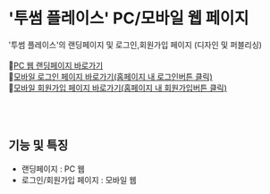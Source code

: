 # '투썸 플레이스' PC/모바일 웹 페이지 
'투썸 플레이스'의 랜딩페이지 및 로그인,회원가입 페이지 (디자인 및 퍼블리싱)<br><br>
📌[PC 웹 랜딩페이지 바로가기](https://fold6.github.io/twosomeplace_sign/twosome_web_main.html)<br>
📌[모바일 로그인 페이지 바로가기(홈페이지 내 로그인버튼 클릭)](https://fold6.github.io/twosomeplace_sign/sub/twosome_web_login%20copy.html)<br>
📌[모바일 회원가입 페이지 바로가기(홈페이지 내 회원가입버튼 클릭)](https://fold6.github.io/twosomeplace_sign/sub/twosome_mob_signup_agr.html)<br>


<br>
<br>

## 기능 및 특징
- 랜딩페이지 : PC 웹
- 로그인/회원가입 페이지 : 모바일 웹

